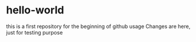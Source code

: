 # hello-world
this is a first repository for the beginning of github usage 
Changes are here, just for testing purpose
